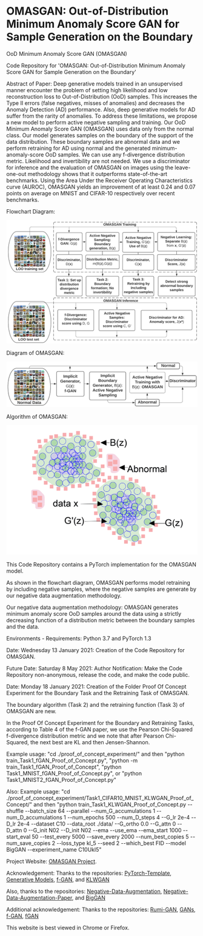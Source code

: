 # OMASGAN: Out-of-Distribution Minimum Anomaly Score GAN for Sample Generation on the Boundary
OoD Minimum Anomaly Score GAN (OMASGAN)

Code Repository for 'OMASGAN: Out-of-Distribution Minimum Anomaly Score GAN for Sample Generation on the Boundary'

Abstract of Paper:
Deep generative models trained in an unsupervised manner encounter the problem of setting high likelihood and low reconstruction loss to Out-of-Distribution (OoD) samples. This increases the Type II errors (false negatives, misses of anomalies) and decreases the Anomaly Detection (AD) performance. Also, deep generative models for AD suffer from the rarity of anomalies. To address these limitations, we propose a new model to perform active negative sampling and training. Our OoD Minimum Anomaly Score GAN (OMASGAN) uses data only from the normal class. Our model generates samples on the boundary of the support of the data distribution. These boundary samples are abnormal data and we perform retraining for AD using normal and the generated minimum-anomaly-score OoD samples. We can use any f-divergence distribution metric. Likelihood and invertibility are not needed. We use a discriminator for inference and the evaluation of OMASGAN on images using the leave-one-out methodology shows that it outperforms state-of-the-art benchmarks. Using the Area Under the Receiver Operating Characteristics curve (AUROC), OMASGAN yields an improvement of at least 0.24 and 0.07 points on average on MNIST and CIFAR-10 respectively over recent benchmarks.

Flowchart Diagram:

![plot](./images/FlowchartOMASGAN.png)

Diagram of OMASGAN:

![plot](./images/Flowchart_OMASGAN.png)

Algorithm of OMASGAN:

![plot](./images/Illustration_OMASGAN.png)

This Code Repository contains a PyTorch implementation for the OMASGAN model.

As shown in the flowchart diagram, OMASGAN performs model retraining by including negative samples, where the negative samples are generate by our negative data augmentation methodology.

Our negative data augmentation methodology: OMASGAN generates minimum anomaly score OoD samples around the data using a strictly decreasing function of a distribution metric between the boundary samples and the data.

Environments - Requirements: Python 3.7 and PyTorch 1.3

Date: Wednesday 13 January 2021: Creation of the Code Repository for OMASGAN.

Future Date: Saturday 8 May 2021: Author Notification: Make the Code Repository non-anonymous, release the code, and make the code public.

Date: Monday 18 January 2021: Creation of the Folder Proof Of Concept Experiment for the Boundary Task and the Retraining Task of OMASGAN.

The boundary algorithm (Task 2) and the retraining function (Task 3) of OMASGAN are new.

In the Proof Of Concept Experiment for the Boundary and Retraining Tasks, according to Table 4 of the f-GAN paper, we use the Pearson Chi-Squared f-divergence distribution metric and we note that after Pearson Chi-Squared, the next best are KL and then Jensen-Shannon.

Example usage: "cd ./proof_of_concept_experiment/" and then "python train_Task1_fGAN_Proof_of_Concept.py", "python -m train_Task1_fGAN_Proof_of_Concept", "python Task1_MNIST_fGAN_Proof_of_Concept.py", or "python Task1_MNIST2_fGAN_Proof_of_Concept.py"

Also: Example usage: "cd ./proof_of_concept_experiment/Task1_CIFAR10_MNIST_KLWGAN_Proof_of_Concept/" and then "python train_Task1_KLWGAN_Proof_of_Concept.py --shuffle --batch_size 64 --parallel --num_G_accumulations 1 --num_D_accumulations 1 --num_epochs 500 --num_D_steps 4 --G_lr 2e-4 --D_lr 2e-4 --dataset C10 --data_root ./data/ --G_ortho 0.0 --G_attn 0 --D_attn 0 --G_init N02 --D_init N02 --ema --use_ema --ema_start 1000 --start_eval 50 --test_every 5000 --save_every 2000 --num_best_copies 5 --num_save_copies 2 --loss_type kl_5 --seed 2 --which_best FID --model BigGAN --experiment_name C10Ukl5"

Project Website: [OMASGAN Project](https://anonymous.4open.science/r/2c122800-a538-4357-b452-a8d0e9a92bee/).

Acknowledgement: Thanks to the repositories: [PyTorch-Template](https://github.com/victoresque/pytorch-template "PyTorch Template"), [Generative Models](https://github.com/shayneobrien/generative-models/blob/master/src/f_gan.py), [f-GAN](https://github.com/nowozin/mlss2018-madrid-gan), and [KLWGAN](https://github.com/ermongroup/f-wgan/tree/master/image_generation)

Also, thanks to the repositories: [Negative-Data-Augmentation](https://anonymous.4open.science/r/99219ca9-ff6a-49e5-a525-c954080de8a7/), [Negative-Data-Augmentation-Paper](https://openreview.net/forum?id=Ovp8dvB8IBH), and [BigGAN](https://github.com/ajbrock/BigGAN-PyTorch)

Additional acknowledgement: Thanks to the repositories: [Rumi-GAN](https://github.com/DarthSid95/RumiGANs), [GANs](https://github.com/shayneobrien/generative-models), [f-GAN](https://github.com/nowozin/mlss2018-madrid-gan/blob/master/GAN%20-%20CIFAR.ipynb), [fGAN](https://github.com/wiseodd/generative-models/blob/master/GAN/f_gan/f_gan_pytorch.py)

This website is best viewed in Chrome or Firefox.

